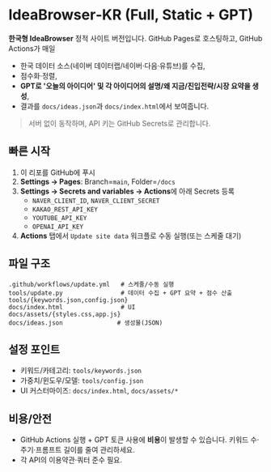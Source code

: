 # IdeaBrowser‑KR (Full, Static + GPT)

**한국형 IdeaBrowser** 정적 사이트 버전입니다. GitHub Pages로 호스팅하고, GitHub Actions가 매일
- 한국 데이터 소스(네이버 데이터랩/네이버·다음·유튜브)를 수집,
- 점수화·정렬,
- **GPT로 '오늘의 아이디어' 및 각 아이디어의 설명/왜 지금/진입전략/시장 요약을 생성**,
- 결과를 `docs/ideas.json`과 `docs/index.html`에서 보여줍니다.

> 서버 없이 동작하며, API 키는 GitHub Secrets로 관리합니다.

## 빠른 시작

1. 이 리포를 GitHub에 푸시
2. **Settings → Pages**: Branch=`main`, Folder=`/docs`
3. **Settings → Secrets and variables → Actions**에 아래 Secrets 등록
   - `NAVER_CLIENT_ID`, `NAVER_CLIENT_SECRET`
   - `KAKAO_REST_API_KEY`
   - `YOUTUBE_API_KEY`
   - `OPENAI_API_KEY`
4. **Actions** 탭에서 `Update site data` 워크플로 수동 실행(또는 스케줄 대기)

## 파일 구조
```
.github/workflows/update.yml   # 스케줄/수동 실행
tools/update.py                # 데이터 수집 + GPT 요약 + 점수 산출
tools/{keywords.json,config.json}
docs/index.html                # UI
docs/assets/{styles.css,app.js}
docs/ideas.json               # 생성물(JSON)
```

## 설정 포인트
- 키워드/카테고리: `tools/keywords.json`
- 가중치/윈도우/모델: `tools/config.json`
- UI 커스터마이즈: `docs/index.html`, `docs/assets/*`

## 비용/안전
- GitHub Actions 실행 + GPT 토큰 사용에 **비용**이 발생할 수 있습니다. 키워드 수·주기·프롬프트 길이를 줄여 관리하세요.
- 각 API의 이용약관·쿼터 준수 필요.
